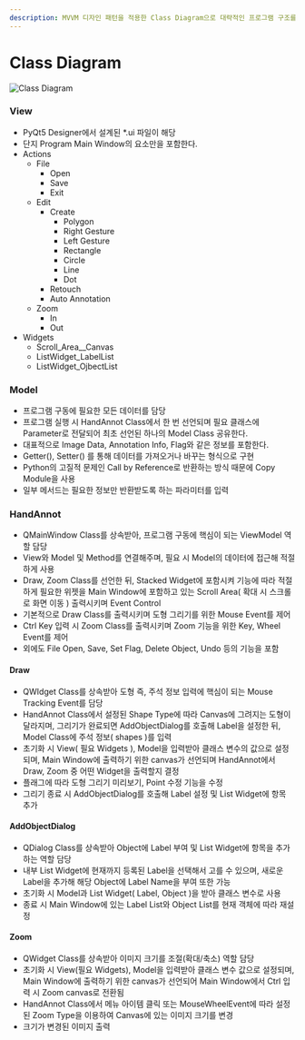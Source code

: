 ```yaml
---
description: MVVM 디자인 패턴을 적용한 Class Diagram으로 대략적인 프로그램 구조를 살펴볼 수 있습니다.
---
```


# Class Diagram

![Class Diagram](<../.gitbook/assets/class diagram\_0803.png>)

### View

* PyQt5 Designer에서 설계된 \*.ui 파일이 해당
* 단지 Program Main Window의 요소만을 포함한다.
* Actions
  * File
    * Open
    * Save
    * Exit
  * Edit
    * Create
      * Polygon
      * Right Gesture
      * Left Gesture
      * Rectangle
      * Circle
      * Line
      * Dot
    * Retouch
    * Auto Annotation
  * Zoom
    * In
    * Out
* Widgets
  * Scroll_Area_\_Canvas
  * ListWidget\_LabelList
  * ListWidget\_OjbectList

### Model

* 프로그램 구동에 필요한 모든 데이터를 담당
* 프로그램 실행 시 HandAnnot Class에서 한 번 선언되며 필요 클래스에 Parameter로 전달되어 최초 선언된 하나의 Model Class 공유한다.
* 대표적으로 Image Data, Annotation Info, Flag와 같은 정보를 포함한다.
* Getter(), Setter() 를 통해 데이터를 가져오거나 바꾸는 형식으로 구현
* Python의 고질적 문제인 Call by Reference로 반환하는 방식 때문에 Copy Module을 사용
* 일부 메서드는 필요한 정보만 반환받도록 하는 파라미터를 입력

### HandAnnot

* QMainWindow Class를 상속받아, 프로그램 구동에 핵심이 되는 ViewModel 역할 담당
* View와 Model 및 Method를 연결해주며, 필요 시 Model의 데이터에 접근해 적절하게 사용
* Draw, Zoom Class를 선언한 뒤, Stacked Widget에 포함시켜 기능에 따라 적절하게 필요한 위젯을 Main Window에 포함하고 있는 Scroll Area( 확대 시 스크롤로 화면 이동 ) 출력시키며 Event Control
* 기본적으로 Draw Class를 출력시키며 도형 그리기를 위한 Mouse Event를 제어
* Ctrl Key 입력 시 Zoom Class를 출력시키며 Zoom 기능을 위한 Key, Wheel Event를 제어
* 외에도 File Open, Save, Set Flag, Delete Object, Undo 등의 기능을 포함

#### Draw

* QWIdget Class를 상속받아 도형 즉, 주석 정보 입력에 핵심이 되는 Mouse Tracking Event를 담당
* HandAnnot Class에서 설정된 Shape Type에 따라 Canvas에 그려지는 도형이 달라지며, 그리기가 완료되면 AddObjectDialog를 호출해 Label을 설정한 뒤, Model Class에 주석 정보( shapes )를 입력&#x20;
* 초기화 시 View( 필요 Widgets ), Model을 입력받아 클래스 변수의 값으로 설정되며, Main Window에 출력하기 위한 canvas가 선언되며 HandAnnot에서 Draw, Zoom 중 어떤 Widget을 출력할지 결정
* 플래그에 따라 도형 그리기 미리보기, Point 수정 기능을 수정&#x20;
* 그리기 종료 시 AddObjectDialog를 호출해 Label 설정 및 List Widget에 항목 추가&#x20;

#### AddObjectDialog

* QDialog Class를 상속받아 Object에 Label 부여 및 List Widget에 항목을 추가하는 역할 담당
* 내부 List Widget에 현재까지 등록된 Label을 선택해서 고를 수 있으며, 새로운 Label을 추가해 해당 Object에 Label Name을 부여 또한 가능
* 초기화 시 Model과 List Widget( Label, Object )을 받아 클래스 변수로 사용
* 종료 시 Main Window에 있는 Label List와 Object List를 현재 객체에 따라 재설정&#x20;

#### Zoom

* QWidget Class를 상속받아 이미지 크기를 조절(확대/축소) 역할 담당&#x20;
* 초기화 시 View(필요 Widgets), Model을 입력받아 클래스 변수 값으로 설정되며, Main Window에 출력하기 위한 canvas가 선언되어 Main Window에서 Ctrl 입력 시 Zoom canvas로 전환됨&#x20;
* HandAnnot Class에서 메뉴 아이템 클릭 또는 MouseWheelEvent에 따라 설정된 Zoom Type을 이용하여 Canvas에 있는 이미지 크기를 변경&#x20;
* 크기가 변경된 이미지 출력 &#x20;

